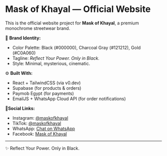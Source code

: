 # Mask of Khayal — Official Website

This is the official website project for **Mask of Khayal**, a premium monochrome streetwear brand.

🖤 **Brand Identity:**
- Color Palette: Black (#000000), Charcoal Gray (#121212), Gold (#C0A060)
- Tagline: *Reflect Your Power. Only in Black.*
- Style: Minimal, mysterious, cinematic.

⚙️ **Built With:**
- React + TailwindCSS (via v0.dev)
- Supabase (for products & orders)
- Paymob Egypt (for payments)
- EmailJS + WhatsApp Cloud API (for order notifications)

📍**Social Links:**
- Instagram: [@maskofkhayal](https://instagram.com/maskofkhayal)
- TikTok: [@maskofkhayal](https://tiktok.com/@maskofkhayal)
- WhatsApp: [Chat on WhatsApp](https://wa.me/201234567890)
- Facebook: [Mask of Khayal](https://facebook.com/maskofkhayal)

---
✨ Reflect Your Power. Only in Black.
